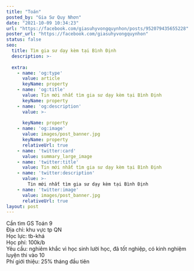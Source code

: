 ```yaml
---
title: "Toán"
posted_by: "Gia Sư Quy Nhơn"
date: "2021-10-09 10:34:23"
url: "https://facebook.com/giasuhyvongquynhon/posts/952079435655228"
poster_url: "https://facebook.com/giasuhyvongquynhon"
status: false
seo:
  title: Tìm gia sư dạy kèm tại Bình Định
  description: >-
    
  extra:
    - name: 'og:type'
      value: article
      keyName: property
    - name: 'og:title'
      value: Tin mới nhất tìm gia sư dạy kèm tại Bình Định
      keyName: property
    - name: 'og:description'
      value: >-
        
      keyName: property
    - name: 'og:image'
      value: images/post_banner.jpg
      keyName: property
      relativeUrl: true
    - name: 'twitter:card'
      value: summary_large_image
    - name: 'twitter:title'
      value: Tin mới nhất tìm gia sư dạy kèm tại Bình Định
    - name: 'twitter:description'
      value: >-
        Tin mới nhất tìm gia sư dạy kèm tại Bình Định
    - name: 'twitter:image'
      value: images/post_banner.jpg
      relativeUrl: true
layout: post
---
```

Cần tìm GS Toán 9<br>Địa chỉ: khu vực tp QN<br>Học lực: tb-khá<br>Học phí: 100k/b<br>Yêu cầu: nghiêm khắc vì học sinh lười học, đã tốt nghiệp, có kinh nghiệm luyện thi vào 10<br>Phí giới thiệu: 25% tháng đầu tiên
